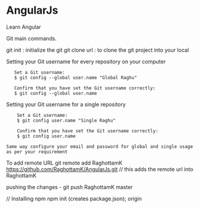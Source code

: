 # AngularJs
Learn Angular


Git main commands.

   git init  : initialize the git
   git clone url : to clone the git project into your local

   Setting your Git username for every repository on your computer

       Set a Git username:
       $ git config --global user.name "Global Raghu"

       Confirm that you have set the Git username correctly:
       $ git config --global user.name

   Setting your Git username for a single repository

        Set a Git username:
        $ git config user.name "Single Raghu"

        Confirm that you have set the Git username correctly:
        $ git config user.name

    Same way configure your email and password for global and single usage as per your requirement


To add remote URL
git remote add RaghottamK https://github.com/RaghottamK/AngularJs.git
// this adds the remote url into RaghottamK

pushing the changes -
git push RaghottamK master

// Installing npm
npm init (creates package.json);
 origin